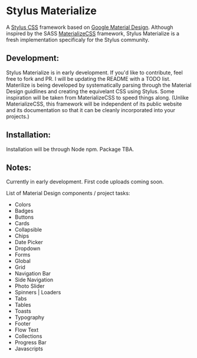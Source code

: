 # Stylus Materialize
A [Stylus CSS](http://stylus-lang.com/) framework based on [Google Material Design](https://material.io/guidelines/). Although inspired by the SASS [MaterializeCSS](http://materializecss.com) framework, Stylus Materialize is a fresh implementation specificaly for the Stylus community.


## Development:
Stylus Materialize is in early development. If you'd like to contribute, feel free to fork and PR. I will be updating the README with a TODO list. Materilize is being developed by systematically parsing through the Material Design guidlines and creating the equivelant CSS using Stylus. Some inspiration will be taken from MaterializeCSS to speed things along. (Unlike MaterializeCSS, this framework will be independent of its public website and its documentation so that it can be cleanly incorporated into your projects.)

## Installation:
Installation will be through Node npm. Package TBA.

## Notes:
Currently in early development. First code uploads coming soon.

List of Material Design components / project tasks:
+ Colors
+ Badges
+ Buttons
+ Cards
+ Collapsible
+ Chips
+ Date Picker
+ Dropdown
+ Forms
+ Global
+ Grid
+ Navigation Bar
+ Side Navigation
+ Photo Slider
+ Spinners | Loaders
+ Tabs
+ Tables
+ Toasts
+ Typography
+ Footer
+ Flow Text
+ Collections
+ Progress Bar
+ Javascripts